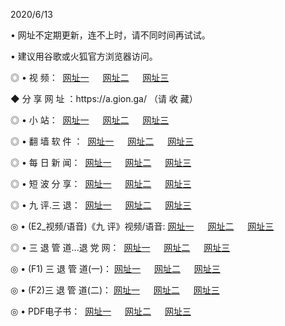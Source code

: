 <p>2020/6/13
<p>• 网址不定期更新，连不上时，请不同时间再试试。
<p>• 建议用谷歌或火狐官方浏览器访问。
<p>◎ • 视 频： 
<a href="http://hhw.guitarhaven.com/" target="_blank">网址一</a> 　 
<a href="http://hpt.guitarhaven.com/" target="_blank">网址二</a> 　 
<a href="http://hjc.csso.cam/b.html" target="_blank">网址三</a>

<p>◆ 分 享 网 址 ：https://a.gion.ga/  （请 收 藏） </p>

<p>◎ • 小 站：  
<a href="http://hhw.guitarhaven.com/f.html" target="_blank">网址一</a> 　 
<a href="http://hpt.guitarhaven.com/h.html" target="_blank">网址二</a> 　 
<a href="http://hjc.csso.cam/k/" target="_blank">网址三</a></p>
<p>◎ • 翻 墙 软 件 ：  
<a href="http://hhw.guitarhaven.com/ff/" target="_blank">网址一</a> 　 
<a href="http://hpt.guitarhaven.com/s/read/a1_nd.html" target="_blank">网址二</a> 　 
<a href="http://hjc.csso.cam/ff/index.html" target="_blank">网址三</a></p>
<p>◎ • 每 日 新 闻：  
<a href="http://hhw.guitarhaven.com/day/" target="_blank">网址一</a> 　 
<a href="http://hpt.guitarhaven.com/day/" target="_blank">网址二</a> 　 
<a href="http://hjc.csso.cam/day/index.html" target="_blank">网址三</a></p>
<p>◎ • 短 波 分 享：  
<a href="http://hhw.guitarhaven.com/h/" target="_blank">网址一</a> 　 
<a href="http://hpt.guitarhaven.com/h/" target="_blank">网址二</a> 　 
<a href="http://hjc.csso.cam/h/index.html" target="_blank">网址三</a></p>
<p>◎ • 九 评.三 退：  
<a href="http://hhw.guitarhaven.com/t/" target="_blank">网址一</a> 　 
<a href="http://hpt.guitarhaven.com/v2/index.html" target="_blank">网址二</a> 　 
<a href="http://hjc.csso.cam/tt/index.html" target="_blank">网址三</a> 　</p>
<p>◎ • (E2_视频/语音)《九 评》视频/语音: 
<a href="http://hhw.guitarhaven.com/7738.html" target="_blank">网址一</a> 　 
<a href="http://hpt.guitarhaven.com/7614.html" target="_blank">网址二</a> 　 
<a href="http://hjc.csso.cam/7633.html" target="_blank">网址三</a></p>
<p>◎ • 三 退 管 道...退 党 网：  
<a href="http://hhw.guitarhaven.com/go/td1.html" target="_blank">网址一</a> 　 
<a href="http://hpt.guitarhaven.com/go/td2.html" target="_blank">网址二</a> 　 
<a href="http://hjc.csso.cam/go/td3.html" target="_blank">网址三</a></p>
<p>◎ • (F1) 三 退 管 道(一)： 
<a href="http://hhw.guitarhaven.com/dd/" target="_blank">网址一</a> 　 
<a href="http://hpt.guitarhaven.com/s/read/a1_tdx.html" target="_blank">网址二</a> 　 
<a href="http://hjc.csso.cam/dd/" target="_blank">网址三</a></p>
<p>◎ • (F2)三 退 管 道(二)： 
<a href="http://hjc.csso.cam/d/" target="_blank">网址一</a> 　 
<a href="http://hhw.guitarhaven.com/d/index.html" target="_blank">网址二</a> 　 
<a href="http://hpt.guitarhaven.com/d/" target="_blank">网址三</a></p>
<p>◎ • PDF电子书：  
<a href="http://hhw.guitarhaven.com/p/" target="_blank">网址一</a> 　 
<a href="http://hpt.guitarhaven.com/p/index.html" target="_blank">网址二</a> 　 
<a href="http://hjc.csso.cam/p/" target="_blank">网址三</a></p>
